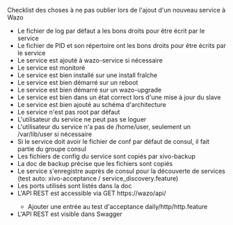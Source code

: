 Checklist des choses à ne pas oublier lors de l'ajout d'un nouveau service à Wazo

- Le fichier de log par défaut a les bons droits pour être écrit par le service
- Le fichier de PID et son répertoire ont les bons droits pour être écrits par le service
- Le service est ajouté à wazo-service si nécessaire
- Le service est monitoré
- Le service est bien installé sur une install fraîche
- Le service est bien démarré sur un reboot
- Le service est bien démarré sur un wazo-upgrade
- Le service est bien dans un état correct lors d'une mise à jour du slave
- Le service est bien ajouté au schéma d'architecture
- Le service n'est pas root par défaut
- L'utilisateur du service ne peut pas se loguer
- L'utilisateur du service n'a pas de /home/user, seulement un /var/lib/user si nécessaire
- Si le service doit avoir le fichier de conf par défaut de consul, il fait partie du groupe consul
- Les fichiers de config du service sont copiés par xivo-backup
- La doc de backup précise que les fichiers sont copiés
- Le service s'enregistre auprès de consul pour la découverte de services (test auto: xivo-acceptance / service_discovery.feature)
- Les ports utilisés sont listés dans la doc
- L'API REST est accessible via GET https://wazo/api/<service>
  - Ajouter une entrée au test d'acceptance daily/http/http.feature
- L'API REST est visible dans Swagger
